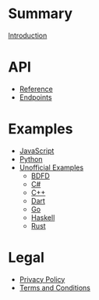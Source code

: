 <!-- markdownlint-disable MD022 MD032 -->

# Summary
[Introduction](README.md)

# API
- [Reference](api/reference.md)
- [Endpoints](api/endpoints.md)

# Examples
- [JavaScript](examples/javascript.md)
- [Python](examples/python.md)
- [Unofficial Examples](examples/unofficial/README.md)
  <!--          ADD YOUR EXAMPLE UNDER HERE          -->
  - [BDFD](examples/unofficial/bdfd.md)
  - [C#](examples/unofficial/csharp.md)
  - [C++](examples/unofficial/c++.md)
  - [Dart](examples/unofficial/dart.md)
  - [Go](examples/unofficial/go.md)
  - [Haskell](examples/unofficial/haskell.md)
  - [Rust](examples/unofficial/rust.md)
  <!--             PLEASE ALPHABETICALLY              -->

# Legal
- [Privacy Policy](legal/privacy.md)
- [Terms and Conditions](legal/terms.md)
